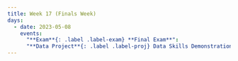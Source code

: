 ```yaml
---
title: Week 17 (Finals Week)
days:
  - date: 2023-05-08
    events:
      "**Exam**{: .label .label-exam} **Final Exam**":
      "**Data Project**{: .label .label-proj} Data Skills Demonstration Part III (Due 12:00 PM PST)":
---
```

